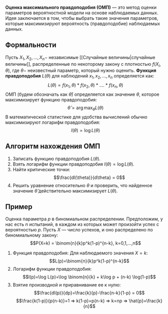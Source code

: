 **Оценка максимального правдоподобия (ОМП)** — это метод оценки параметров вероятностной модели на основе наблюдаемых данных. Идея заключается в том, чтобы выбрать такие значения параметров, которые максимизируют вероятность (правдоподобие) наблюдаемых данных.
## Формальности 
Пусть $X_1, X_2, ..., X_n -$ независимые [[Случайные величины|случайные величины]], распределенные по некоторому закону с плотностью $f(X_i, \theta)$, где $\theta -$ неизвестный параметр, который нужно оценить.
**Функция правдоподобия** $L(\theta)$ для наблюдений $x_1, x_2, ..., x_n$ определяется как: $$L(\theta) = f(x_1, \theta) * f(x_2, \theta) * .... * f(x_n, \theta)$$ОМП (будем обозначать как $\hat{\theta}$) определяется как значение $\theta$, которое максимизирует функцию правдоподобия: $$\hat{\theta} = \arg{\max_{\theta} L(\theta)}$$
В математической статистике для удобства вычислений обычно максимизируют логарифм правдоподобия: $$l(\theta) = \log L(\theta)$$
## Алгоритм нахождения ОМП
1. Записать функцию правдоподобия $L(\theta)$.
2. Взять логарифм функции правдоподобия $l(\theta) = \log L(\theta)$.
3. Найти критические точки: $$\frac{dl(\theta)}{d\theta} = 0$$
4. Решить уравнение относительно $\theta$ и проверить, что найденное значение $\hat{\theta}$ действительно максимизирует $L(\theta)$.
## Пример
Оценка параметра $p$ в биномиальном распределении.
Предположим, у нас есть $n$ испытаний, в каждом из которых может произойти успех с вероятностью $p$. Пусть $X$ — число успехов, и оно распределено по биномиальному закону: $$P(X=k) = \binom{n}{k}p^k(1-p)^{n-k}, k=0,1,...,n$$
1. Функция правдоподобия: 
   Для наблюдаемого значения $X=k$:$$L(p)=\binom{n}{k}p^k(1-p)^{n-k}$$
2. Логарифм функции правдоподобия: $$l(p)=\log L(p)=\log \binom{n}{k} + k\log p + (n-k) \log(1-p)$$
3. Взятие производной и приравнивание ее к нулю:$$\frac{dl(p)}{dp}=\frac{k}{p}-\frac{n-k}{1-p} = 0$$
   $$\frac{k(1-p)}{p(n-k)}=1 => k(1-p)=p(n-k) => k=np => \hat{p}=\frac{k}{n}$$
   